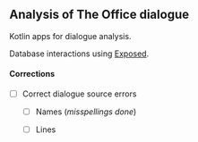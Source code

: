 ## Analysis of The Office dialogue

Kotlin apps for dialogue analysis.

Database interactions using [Exposed](https://github.com/JetBrains/Exposed).


#### Corrections
- [ ] Correct dialogue source errors
    + [ ] Names (*misspellings done*)
    + [ ] Lines

